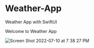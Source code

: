 # Weather-App
Weather App with SwiftUI


Welcome to Weather App

![Screen Shot 2022-07-10 at 7 38 27 PM](https://user-images.githubusercontent.com/89562671/178178911-b16cfa52-847d-4e2f-8eeb-d99882aec32e.png)
